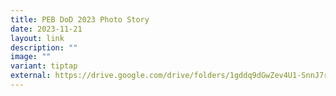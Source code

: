 ```yaml
---
title: PEB DoD 2023 Photo Story
date: 2023-11-21
layout: link
description: ""
image: ""
variant: tiptap
external: https://drive.google.com/drive/folders/1gddq9dGwZev4U1-SnnJ7rBLeYfLPD7Ai?usp=sharing
---
```

